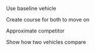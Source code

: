 Use baseline vehicle

Create course for both to move on

Approximate competitor

Show how two vehicles compare



